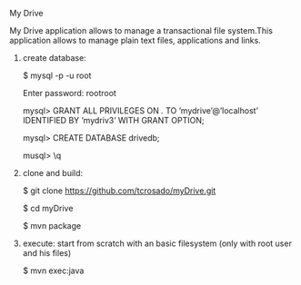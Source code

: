 
   My Drive

   My Drive application allows to manage a transactional file system.This application allows to manage plain text files, applications and links.


   1) create database:

      $ mysql -p -u root

      Enter password: rootroot

      mysql> GRANT ALL PRIVILEGES ON *.* TO ’mydrive’@’localhost’
      IDENTIFIED BY ’mydriv3’ WITH GRANT OPTION;
      
      mysql> CREATE DATABASE drivedb;
      
      musql> \q

   2) clone and build:

      $ git clone https://github.com/tcrosado/myDrive.git

      $ cd myDrive

      $ mvn package

   3) execute: start from scratch with an basic filesystem (only with root user and his files)

      $ mvn exec:java

